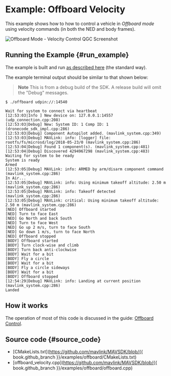 # Example: Offboard Velocity

This example shows how to how to control a vehicle in *Offboard mode* using velocity commands (in both the NED and body frames).

![Offboard Mode - Velocity Control QGC Screenshot](../../../assets/examples/offboard_mode/qgc_offboard_velocity.png)


## Running the Example {#run_example}

The example is built and run [as described here](../examples/README.md#trying_the_examples) (the standard way).

The example terminal output should be similar to that shown below:

> **Note** This is from a debug build of the SDK.
  A release build will omit the "Debug" messages.

```
$ ./offboard udpin://:14540
```
```
Wait for system to connect via heartbeat
[12:53:03|Info ] New device on: 127.0.0.1:14557 (udp_connection.cpp:208)
[12:53:03|Debug] New: System ID: 1 Comp ID: 1 (dronecode_sdk_impl.cpp:286)
[12:53:03|Debug] Component Autopilot added. (mavlink_system.cpp:349)
[12:53:03|Debug] MAVLink: info: [logger] file: rootfs/fs/microsd/log/2018-05-23/0 (mavlink_system.cpp:286)
[12:53:04|Debug] Found 1 component(s). (mavlink_system.cpp:481)
[12:53:04|Debug] Discovered 4294967298 (mavlink_system.cpp:483)
Waiting for system to be ready
System is ready
Armed
[12:53:05|Debug] MAVLink: info: ARMED by arm/disarm component command (mavlink_system.cpp:286)
In Air...
[12:53:05|Debug] MAVLink: info: Using minimum takeoff altitude: 2.50 m (mavlink_system.cpp:286)
[12:53:05|Debug] MAVLink: info: Takeoff detected (mavlink_system.cpp:286)
[12:53:05|Debug] MAVLink: critical: Using minimum takeoff altitude: 2.50 m (mavlink_system.cpp:286)
[NED] Offboard started
[NED] Turn to face East
[NED] Go North and back South
[NED] Turn to face West
[NED] Go up 2 m/s, turn to face South
[NED] Go down 1 m/s, turn to face North
[NED] Offboard stopped
[BODY] Offboard started
[BODY] Turn clock-wise and climb
[BODY] Turn back anti-clockwise
[BODY] Wait for a bit
[BODY] Fly a circle
[BODY] Wait for a bit
[BODY] Fly a circle sideways
[BODY] Wait for a bit
[BODY] Offboard stopped
[12:54:29|Debug] MAVLink: info: Landing at current position (mavlink_system.cpp:286)
Landed
```

## How it works

The operation of most of this code is discussed in the guide: [Offboard Control](../guide/offboard.md).

## Source code {#source_code}

- [CMakeLists.txt](https://github.com/mavlink/MAVSDK/blob/{{ book.github_branch }}/examples/offboard/CMakeLists.txt)
- [offboard_velocity.cpp](https://github.com/mavlink/MAVSDK/blob/{{ book.github_branch }}/examples/offboard/offboard.cpp)
